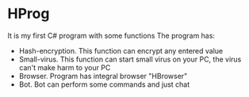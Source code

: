 # HProg
It is my first C# program with some functions
The program has:
- Hash-encryption.
This function can encrypt any entered value
- Small-virus.
This function can start small virus on your PC, the virus can't make harm to your PC
- Browser.
Program has integral browser "HBrowser"
- Bot.
Bot can perform some commands and just chat
